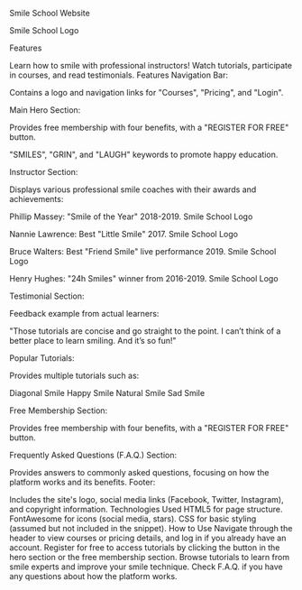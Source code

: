 Smile School Website

Smile School Logo

Features

Learn how to smile with professional instructors!
Watch tutorials, participate in courses, and read testimonials.
Features Navigation Bar:

Contains a logo and navigation links for "Courses", "Pricing", and "Login".

Main Hero Section:

Provides free membership with four benefits, with a "REGISTER FOR FREE" button.

"SMILES", "GRIN", and "LAUGH" keywords to promote happy education.

Instructor Section:

Displays various professional smile coaches with their awards and achievements:

Phillip Massey: "Smile of the Year" 2018-2019. Smile School Logo

Nannie Lawrence: Best "Little Smile" 2017. Smile School Logo

Bruce Walters: Best "Friend Smile" live performance 2019. Smile School Logo

Henry Hughes: "24h Smiles" winner from 2016-2019. Smile School Logo

Testimonial Section:

Feedback example from actual learners:

"Those tutorials are concise and go straight to the point. I can’t think of a better place to learn smiling. And it’s so fun!"

Popular Tutorials:

Provides multiple tutorials such as:

Diagonal Smile Happy Smile Natural Smile Sad Smile

Free Membership Section:

Provides free membership with four benefits, with a "REGISTER FOR FREE" button.

Frequently Asked Questions (F.A.Q.) Section:

Provides answers to commonly asked questions, focusing on how the platform works and its benefits. Footer:

Includes the site's logo, social media links (Facebook, Twitter, Instagram), and copyright information. Technologies Used HTML5 for page structure. FontAwesome for icons (social media, stars). CSS for basic styling (assumed but not included in the snippet). How to Use Navigate through the header to view courses or pricing details, and log in if you already have an account. Register for free to access tutorials by clicking the button in the hero section or the free membership section. Browse tutorials to learn from smile experts and improve your smile technique. Check F.A.Q. if you have any questions about how the platform works.
